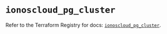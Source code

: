 # `ionoscloud_pg_cluster`

Refer to the Terraform Registry for docs: [`ionoscloud_pg_cluster`](https://registry.terraform.io/providers/ionos-cloud/ionoscloud/6.7.5/docs/resources/pg_cluster).
